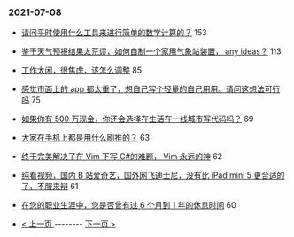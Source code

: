 ### 2021-07-08 
- [请问平时使用什么工具来进行简单的数学计算的？](https://www.v2ex.com/t/788166) 153
- [鉴于天气预报结果太荒谬，如何自制一个家用气象站装置， any ideas？](https://www.v2ex.com/t/788271) 113
- [工作太闲，很焦虑，该怎么调整](https://www.v2ex.com/t/788224) 85
- [感觉市面上的 app 都太重了，想自己写个轻量的自己用用。请问这想法可行吗](https://www.v2ex.com/t/788237) 75
- [如果你有 500 万现金，你还会选择在生活在一线城市写代码吗？](https://www.v2ex.com/t/788304) 69
- [大家在手机上都是用什么刷推的？](https://www.v2ex.com/t/788217) 63
- [终于完美解决了在 Vim 下写 C#的难题， Vim 永远的神](https://www.v2ex.com/t/788204) 62
- [纯看视频，国内 B 站爱奇艺，国外网飞迪士尼，没有比 iPad mini 5 更合适的了，不服来辩](https://www.v2ex.com/t/788213) 61
- [在您的职业生涯中，您是否曾有过 6 个月到 1 年的休息时间](https://www.v2ex.com/t/788234) 60 

- [ < 上一页 ](https://github.com/able8/v2ex-hot-record/blob/master/2021-07-07.md) -------- [ 下一页 > ](https://github.com/able8/v2ex-hot-record/blob/master/2021-07-09.md)